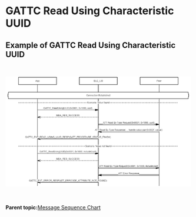 # GATTC Read Using Characteristic UUID

## Example of GATTC Read Using Characteristic UUID

<br />

![](GUID-C4A7C348-CB07-43EE-9766-BED1AB62A08F-low.png)

<br />

**Parent topic:**[Message Sequence Chart](GUID-4E6414B1-49B8-427C-ACFB-97EF00444F24.md)


